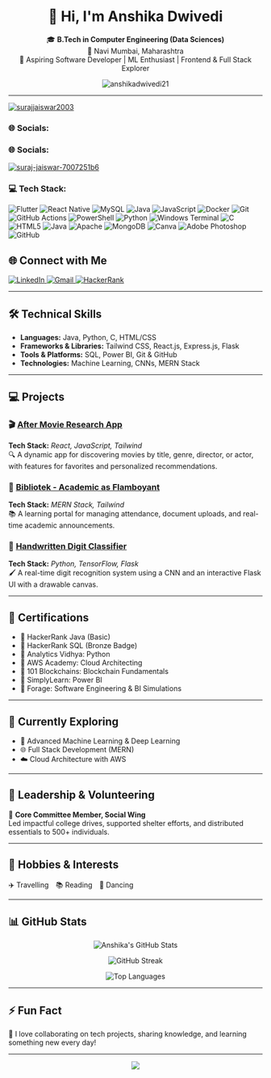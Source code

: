 <h1 align="center">👋 Hi, I'm Anshika Dwivedi</h1>

<p align="center">
  🎓 <b>B.Tech in Computer Engineering (Data Sciences)</b> <br>
  📍 Navi Mumbai, Maharashtra <br>
  💼 Aspiring Software Developer | ML Enthusiast | Frontend & Full Stack Explorer
</p>

<p align="center">
  <img src="https://komarev.com/ghpvc/?username=anshikadwivedi21&label=Profile%20views&color=0e75b6&style=flat" alt="anshikadwivedi21" />
</p>

---
<p align="left"> <a href="https://github.com/ryo-ma/github-profile-trophy"><img src="https://github-profile-trophy.vercel.app/?username=surajjaiswar2003" alt="surajjaiswar2003" /></a> </p>
<h3 align="left">🌐 Socials:</h3>
<p align="left">

<h3 align="left">🌐 Socials:</h3>
<p align="left">
<a href="https://linkedin.com/in/suraj-jaiswar-7007251b6" target="blank"><img align="center" src="https://img.shields.io/badge/LinkedIn-%230077B5.svg?logo=linkedin&logoColor=white" alt="suraj-jaiswar-7007251b6" /></a>
</p>

<h3 align="left">💻 Tech Stack:</h3>
<p align="left">
<img src="https://img.shields.io/badge/Flutter-%2302569B.svg?style=for-the-badge&logo=Flutter&logoColor=white" alt="Flutter"/>
<img src="https://img.shields.io/badge/React_Native-%2320232a.svg?style=for-the-badge&logo=react&logoColor=%2361DAFB" alt="React Native"/>
<img src="https://img.shields.io/badge/mysql-4479A1.svg?style=for-the-badge&logo=mysql&logoColor=white" alt="MySQL"/>
<img src="https://img.shields.io/badge/java-%23ED8B00.svg?style=for-the-badge&logo=openjdk&logoColor=white" alt="Java"/>
<img src="https://img.shields.io/badge/javascript-%23323330.svg?style=for-the-badge&logo=javascript&logoColor=%23F7DF1E" alt="JavaScript"/>
<img src="https://img.shields.io/badge/docker-%230db7ed.svg?style=for-the-badge&logo=docker&logoColor=white" alt="Docker"/>
<img src="https://img.shields.io/badge/git-%23F05033.svg?style=for-the-badge&logo=git&logoColor=white" alt="Git"/>
<img src="https://img.shields.io/badge/github-actions-%232671E5.svg?style=for-the-badge&logo=githubactions&logoColor=white" alt="GitHub Actions"/>
<img src="https://img.shields.io/badge/PowerShell-%235391FE.svg?style=for-the-badge&logo=powershell&logoColor=white" alt="PowerShell"/>
<img src="https://img.shields.io/badge/python-3670A0.svg?style=for-the-badge&logo=python&logoColor=ffdd54" alt="Python"/>
<img src="https://img.shields.io/badge/Windows%20Terminal-%234D4D4D.svg?style=for-the-badge&logo=windows-terminal&logoColor=white" alt="Windows Terminal"/>
<img src="https://img.shields.io/badge/c-%2300599C.svg?style=for-the-badge&logo=c&logoColor=white" alt="C"/>
<img src="https://img.shields.io/badge/html5-%23E34F26.svg?style=for-the-badge&logo=html5&logoColor=white" alt="HTML5"/>
<img src="https://img.shields.io/badge/java-%23ED8B00.svg?style=for-the-badge&logo=openjdk&logoColor=white" alt="Java"/>
<img src="https://img.shields.io/badge/apache-%23D42029.svg?style=for-the-badge&logo=apache&logoColor=white" alt="Apache"/>
<img src="https://img.shields.io/badge/MongoDB-%234ea94b.svg?style=for-the-badge&logo=mongodb&logoColor=white" alt="MongoDB"/>
<img src="https://img.shields.io/badge/Canva-%2300C4CC.svg?style=for-the-badge&logo=Canva&logoColor=white" alt="Canva"/>
<img src="https://img.shields.io/badge/adobe%20photoshop-%2331A8FF.svg?style=for-the-badge&logo=adobe%20photoshop&logoColor=white" alt="Adobe Photoshop"/>
<img src="https://img.shields.io/badge/github-%23121011.svg?style=for-the-badge&logo=github&logoColor=white" alt="GitHub"/>
</p>


## 🌐 Connect with Me

<p align="left">
  <a href="https://linkedin.com/in/anshika-dwivedi-319b75220" target="_blank">
    <img src="https://img.shields.io/badge/LinkedIn-%230077B5.svg?style=for-the-badge&logo=linkedin&logoColor=white" alt="LinkedIn" />
  </a>
  <a href="mailto:anshikadwivedi2004@gmail.com" target="_blank">
    <img src="https://img.shields.io/badge/Gmail-D14836?style=for-the-badge&logo=gmail&logoColor=white" alt="Gmail" />
  </a>
  <a href="https://hackerrank.com/anshikadwivedi21" target="_blank">
    <img src="https://img.shields.io/badge/HackerRank-2EC866?style=for-the-badge&logo=HackerRank&logoColor=white" alt="HackerRank" />
  </a>
</p>

---

## 🛠️ Technical Skills

- **Languages:** Java, Python, C, HTML/CSS  
- **Frameworks & Libraries:** Tailwind CSS, React.js, Express.js, Flask  
- **Tools & Platforms:** SQL, Power BI, Git & GitHub  
- **Technologies:** Machine Learning, CNNs, MERN Stack  

---

## 💻 Projects

### 🎬 [After Movie Research App](#)
**Tech Stack:** *React, JavaScript, Tailwind*  
🔍 A dynamic app for discovering movies by title, genre, director, or actor, with features for favorites and personalized recommendations.

### 📖 [Bibliotek - Academic as Flamboyant](#)
**Tech Stack:** *MERN Stack, Tailwind*  
📚 A learning portal for managing attendance, document uploads, and real-time academic announcements.

### 🔢 [Handwritten Digit Classifier](#)
**Tech Stack:** *Python, TensorFlow, Flask*  
🖌️ A real-time digit recognition system using a CNN and an interactive Flask UI with a drawable canvas.

---

## 📜 Certifications

- 🏅 HackerRank Java (Basic)  
- 🏅 HackerRank SQL (Bronze Badge)  
- 🏅 Analytics Vidhya: Python  
- 🏅 AWS Academy: Cloud Architecting  
- 🏅 101 Blockchains: Blockchain Fundamentals  
- 🏅 SimplyLearn: Power BI  
- 🏅 Forage: Software Engineering & BI Simulations  

---

## 🚀 Currently Exploring

- 🧠 Advanced Machine Learning & Deep Learning  
- 🌐 Full Stack Development (MERN)  
- ☁️ Cloud Architecture with AWS  

---

## 🤝 Leadership & Volunteering

👥 **Core Committee Member, Social Wing**  
Led impactful college drives, supported shelter efforts, and distributed essentials to 500+ individuals.

---

## 💃 Hobbies & Interests

✈️ Travelling 📚 Reading 💃 Dancing  

---

## 📊 GitHub Stats

<p align="center">
  <img src="https://github-readme-stats.vercel.app/api?username=anshikadwivedi21&show_icons=true&theme=radical" alt="Anshika's GitHub Stats" />
</p>

<p align="center">
  <img src="https://github-readme-streak-stats.herokuapp.com?user=anshikadwivedi21&theme=radical" alt="GitHub Streak" />
</p>

<p align="center">
  <img src="https://github-readme-stats.vercel.app/api/top-langs/?username=anshikadwivedi21&layout=compact&theme=radical" alt="Top Languages" />
</p>

---

## ⚡ Fun Fact

💬 I love collaborating on tech projects, sharing knowledge, and learning something new every day!

---

<p align="center">
  <img src="https://readme-typing-svg.demolab.com/?lines=Always%20Learning%20📚;Passionate%20about%20Technology%20💻;Let's%20build%20together%20🤝;&font=Fira%20Code&center=true&width=440&height=45&color=9D79F5&vCenter=true&pause=1000&size=22" />
</p>
